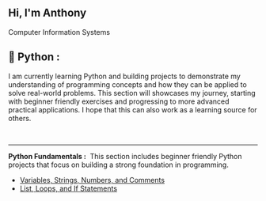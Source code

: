 ## Hi, I'm Anthony 
Computer Information Systems

<h2>🐍 Python :</h2> 
I am currently learning Python and building projects to demonstrate my understanding of programming concepts and how they can be applied to solve real-world problems. This section will showcases my journey, starting with beginner friendly exercises and progressing to more advanced practical applications. I hope that this can also work as a learning source for others.

&nbsp;



---

<b> Python Fundamentals :</b>
&nbsp;This section includes beginner friendly Python projects that focus on building a strong foundation in programming.
- [Variables, Strings, Numbers, and Comments](https://github.com/Deleon-Anthony/python-variables)
- [List, Loops, and If Statements](https://github.com/Deleon-Anthony/python-basics)

<!--
**Deleon-Anthony/Deleon-Anthony** is a ✨ _special_ ✨ repository because its `README.md` (this file) appears on your GitHub profile.

Here are some ideas to get you started:

- 🔭 I’m currently working on ...
- 🌱 I’m currently learning ...
- 👯 I’m looking to collaborate on ...
- 🤔 I’m looking for help with ...
- 💬 Ask me about ...
- 📫 How to reach me: ...
- 😄 Pronouns: ...
- ⚡ Fun fact: ...
-->
